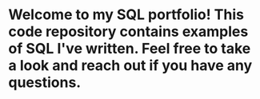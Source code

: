 # **Welcome to my SQL portfolio! This code repository contains examples of SQL I've written. Feel free to take a look and reach out if you have any questions.**
